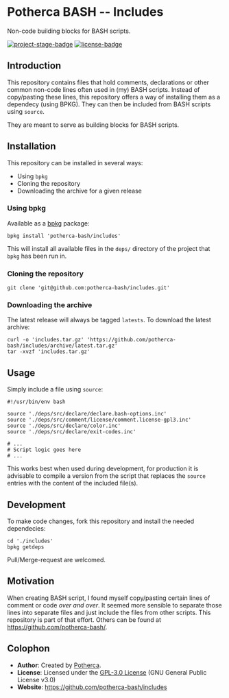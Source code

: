 
# Potherca BASH -- Includes

Non-code building blocks for BASH scripts.

[![project-stage-badge][project-stage-badge]][project-stage-page]
[![license-badge][license-badge]][license-page]

[license-badge]: https://img.shields.io/badge/License-GPL--3.0-blue.svg
[license-page]: ./LICENSE
[project-stage-badge]: http://img.shields.io/badge/Project%20Stage-Development-yellowgreen.svg
[project-stage-page]: http://bl.ocks.org/potherca/raw/a2ae67caa3863a299ba0/

## Introduction

This repository contains files that hold comments, declarations or other common
non-code lines often used in (my) BASH scripts. Instead of copy/pasting these
lines, this repository offers a way of installing them as a dependecy (using
BPKG). They can then be included from BASH scripts using `source`.

They are meant to serve as building blocks for BASH scripts.

## Installation

This repository can be installed in several ways:

- Using `bpkg`
- Cloning the repository
- Downloading the archive for a given release

### Using bpkg

Available as a [bpkg](http://www.bpkg.io/) package:

    bpkg install 'potherca-bash/includes'

This will install all available files in the `deps/` directory of the project
that `bpkg` has been run in.

### Cloning the repository

    git clone 'git@github.com:potherca-bash/includes.git'

### Downloading the archive

The latest release will always be tagged `latests`. To download the latest archive:

    curl -o 'includes.tar.gz' 'https://github.com/potherca-bash/includes/archive/latest.tar.gz'
    tar -xvzf 'includes.tar.gz'

## Usage

Simply include a file using `source`:

    #!/usr/bin/env bash

    source './deps/src/declare/declare.bash-options.inc'
    source './deps/src/comment/license/comment.license-gpl3.inc'
    source './deps/src/declare/color.inc'
    source './deps/src/declare/exit-codes.inc'

    # ...
    # Script logic goes here
    # ...

This works best when used during development, for production it is advisable to
compile a version from the script that replaces the `source` entries with the
content of the included file(s).

## Development

To make code changes, fork this repository and install the needed dependecies:

    cd './includes'
    bpkg getdeps

Pull/Merge-request are welcomed.

## Motivation

When creating BASH script, I found myself copy/pasting certain lines of comment
or code _over and over_. It seemed more sensible to separate those lines into
separate files and just include the files from other scripts. This repository is
part of that effort. Others can be found at https://github.com/potherca-bash/.

## Colophon

- **Author**: Created by [Potherca](https://pother.ca/).
- **License**: Licensed under the  [GPL-3.0 License](LICENSE) (GNU General Public License v3.0)
- **Website**: https://github.com/potherca-bash/includes
